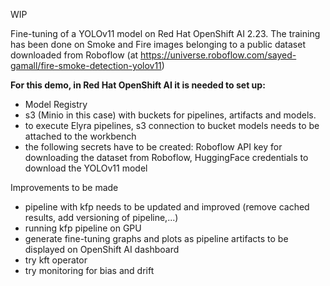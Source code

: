 WIP

Fine-tuning of a YOLOv11 model on Red Hat OpenShift AI 2.23. The training has been done on Smoke and Fire images belonging to a public dataset downloaded from Roboflow (at https://universe.roboflow.com/sayed-gamall/fire-smoke-detection-yolov11) 

**For this demo, in Red Hat OpenShift AI it is needed to set up:**
- Model Registry 
- s3 (Minio in this case) with buckets for pipelines, artifacts and models.
- to execute Elyra pipelines, s3 connection to bucket models needs to be attached to the workbench
- the following secrets have to be created: Roboflow API key for downloading the dataset from Roboflow, HuggingFace credentials to download the YOLOv11 model 


Improvements to be made 
- pipeline with kfp needs to be updated and improved (remove cached results, add versioning of pipeline,...)
- running kfp pipeline on GPU
- generate fine-tuning graphs and plots as pipeline artifacts to be displayed on OpenShift AI dashboard
- try kft operator
- try monitoring for bias and drift 
